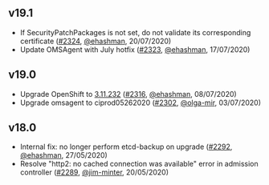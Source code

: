 ## v19.1

- If SecurityPatchPackages is not set, do not validate its corresponding certificate ([#2324](https://github.com/openshift/openshift-azure/pull/2324), [@ehashman](https://github.com/ehashman), 20/07/2020)
- Update OMSAgent with July hotfix ([#2323](https://github.com/openshift/openshift-azure/pull/2323), [@ehashman](https://github.com/ehashman), 17/07/2020)

## v19.0

- Upgrade OpenShift to [3.11.232](https://docs.openshift.com/container-platform/3.11/release_notes/ocp_3_11_release_notes.html#ocp-3-11-232) ([#2316](https://github.com/openshift/openshift-azure/pull/2316), [@ehashman](https://github.com/ehashman), 08/07/2020)
- Upgrade omsagent to ciprod05262020  ([#2302](https://github.com/openshift/openshift-azure/pull/2302), [@olga-mir](https://github.com/olga-mir), 03/07/2020)

## v18.0

- Internal fix: no longer perform etcd-backup on upgrade ([#2292](https://github.com/openshift/openshift-azure/pull/2292), [@ehashman](https://github.com/ehashman), 27/05/2020)
- Resolve "http2: no cached connection was available" error in admission controller ([#2289](https://github.com/openshift/openshift-azure/pull/2289), [@jim-minter](https://github.com/jim-minter), 20/05/2020)
